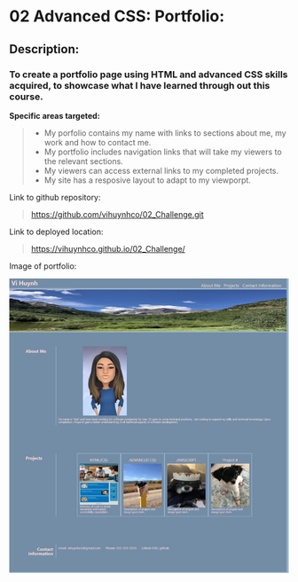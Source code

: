 # 02 Advanced CSS: Portfolio:
## Description:
### To create a portfolio page using HTML and advanced CSS skills acquired, to showcase what I have learned through out this course.


**Specific areas targeted:**

> - My porfolio contains my name with links to sections about me, my work and how to contact me.
> - My portfolio includes navigation links that will take my viewers to the relevant sections.
> - My viewers can access external links to my completed projects.
> - My site has a resposive layout to adapt to my viewporpt.

Link to github repository:
>https://github.com/vihuynhco/02_Challenge.git

Link to deployed location:
>https://vihuynhco.github.io/02_Challenge/

Image of portfolio:

![Portfolio Image][def]

[def]: ./assets/images/portfolio-screenshot.jpg